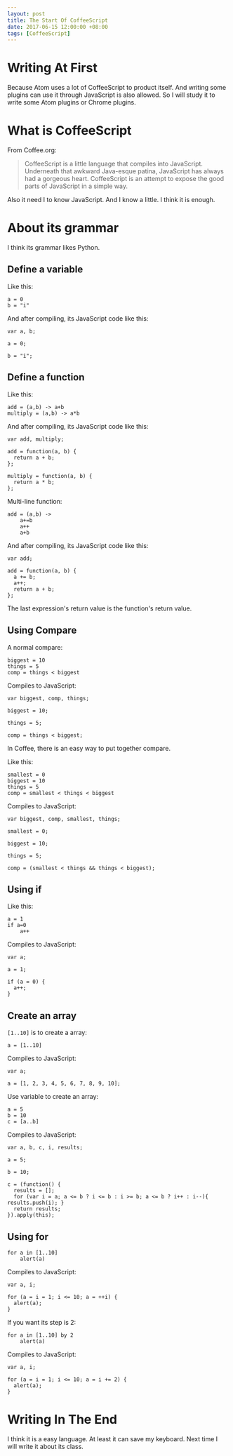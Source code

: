 ```yaml
---
layout: post
title: The Start Of CoffeeScript
date: 2017-06-15 12:00:00 +08:00
tags: [CoffeeScript]
---
```


# Writing At First
Because Atom uses a lot of CoffeeScript to product itself. And writing some plugins can use it through JavaScript is also allowed. So I will study it to write some Atom plugins or Chrome plugins.

# What is CoffeeScript
From Coffee.org:
> CoffeeScript is a little language that compiles into JavaScript. Underneath that awkward Java-esque patina, JavaScript has always had a gorgeous heart. CoffeeScript is an attempt to expose the good parts of JavaScript in a simple way.

Also it need I to know JavaScript. And I know a little. I think it is enough.

# About its grammar
I think its grammar likes Python.
## Define a variable
Like this:
```
a = 0
b = "i"
```
And after compiling, its JavaScript code like this:
```
var a, b;

a = 0;

b = "i";
```
## Define a function
Like this:
```
add = (a,b) -> a+b
multiply = (a,b) -> a*b
```
And after compiling, its JavaScript code like this:
```
var add, multiply;

add = function(a, b) {
  return a + b;
};

multiply = function(a, b) {
  return a * b;
};
```
Multi-line function:
```
add = (a,b) ->
    a+=b
    a++
    a+b
```
And after compiling, its JavaScript code like this:
```
var add;

add = function(a, b) {
  a += b;
  a++;
  return a + b;
};
```
The last expression's return value is the function's return value.
## Using Compare
A normal compare:
```
biggest = 10
things = 5
comp = things < biggest
```
Compiles to JavaScript:
```
var biggest, comp, things;

biggest = 10;

things = 5;

comp = things < biggest;
```
In Coffee, there is an easy way to put together compare.

Like this:
```
smallest = 0
biggest = 10
things = 5
comp = smallest < things < biggest
```
Compiles to JavaScript:
```
var biggest, comp, smallest, things;

smallest = 0;

biggest = 10;

things = 5;

comp = (smallest < things && things < biggest);
```
## Using if
Like this:
```
a = 1
if a=0
    a++
```
Compiles to JavaScript:
```
var a;

a = 1;

if (a = 0) {
  a++;
}
```
## Create an array

`[1..10]` is to create a array:
```
a = [1..10]
```
Compiles to JavaScript:
```
var a;

a = [1, 2, 3, 4, 5, 6, 7, 8, 9, 10];
```
Use variable to create an array:
```
a = 5
b = 10
c = [a..b]
```
Compiles to JavaScript:
```
var a, b, c, i, results;

a = 5;

b = 10;

c = (function() {
  results = [];
  for (var i = a; a <= b ? i <= b : i >= b; a <= b ? i++ : i--){ results.push(i); }
  return results;
}).apply(this);
```
## Using for
```
for a in [1..10]
    alert(a)
```
Compiles to JavaScript:
```
var a, i;

for (a = i = 1; i <= 10; a = ++i) {
  alert(a);
}
```
If you want its step is 2:
```
for a in [1..10] by 2
    alert(a)
```
Compiles to JavaScript:
```
var a, i;

for (a = i = 1; i <= 10; a = i += 2) {
  alert(a);
}
```
# Writing In The End
I think it is a easy language. At least it can save my keyboard. Next time I will write it about its class.
